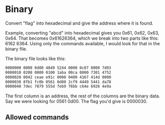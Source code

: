 # Binary

Convert "flag" into hexadecimal and give the address where it is found.

Example, converting "abcd" into hexadecimal gives you 0x61, 0x62, 0x63, 0x64.
That becomes 0x61626364, which we break into two parts like this: 6162 6364.
Using only the commands available, I would look for that in the binary file.

The binary file looks like this:

```txt
0000000 0000 0d00 4849 5244 0000 0c07 0000 7d03
0000010 0208 0000 0100 1aba 00ca 0000 7301 4752
0000020 0042 ceae e91c 0000 0400 4167 414d 0000
0000030 8fb1 fc0b 0561 0d00 2cf9 4449 5441 da78
0000040 7dec 7879 555d feb9 76bb c64e 6926 4e9a
```

The first column is an address, the rest of the columns are the binary data.
Say we were looking for 0561 0d00. The flag you'd give is 0000030.

## Allowed commands



